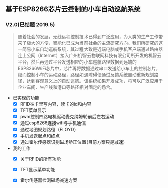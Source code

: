 ## 基于ESP8266芯片云控制的小车自动巡航系统
### V2.0(已结题 2019.5)
> 随着社会的发展，无线远程控制技术已得到广泛应用，为人类的生产工作带来了极大的方便，智能化已成为当前社会的主流研究方向。我们所研究的这一简易小车自动巡航系统，其过程大致是近端电脑或手机客户端通过路由器连上公网（Internet）接入广州机智云物联网科技有限公司所开发的机智云平台，然后再通过平台发送相应的小车巡航路径数据到远端的ESP8266WiFi芯片中，芯片再将数据通过串口发送给小车上的控制芯片，继而控制小车的运动路径，路径如遇障碍便通过反馈系统自动重新规划路径，达到客观意义上的自动巡航。该系统如果开发成功，将可以广泛应用于企业车间、生产线和港口等路径相对固定的场合。

* 已实现的功能
     - [x] RFID往卡里写内容，读卡的id和内容
     - [x] TFT菜单显示
     - [x] pwm控制四路电机驱动麦克纳姆轮前后左右运动
     - [x] 通过esp8266连接wifi与手机通信
     - [x] 通过地图规划路径（FLOYD）
     - [x] 手机发送起点和终点
     - [x] 通过霍尔传感器识别磁场矫正位置(目前方案只是减速)
* 我的工作
     - [x] 关于RFID的所有功能
     - [x] TFT显示菜单功能
     - [x] 霍尔传感器检测磁场减速方案
   

